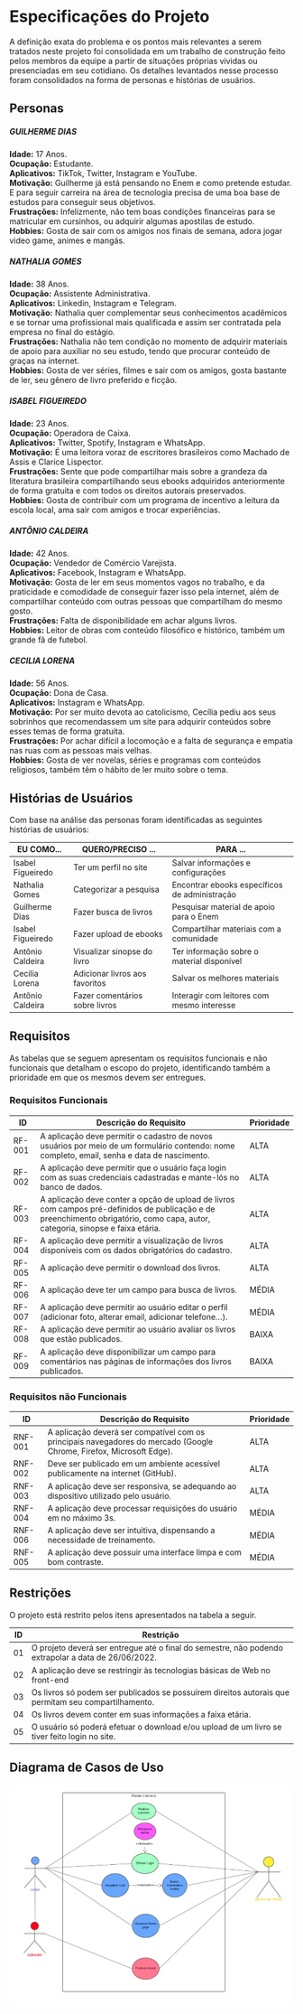 # Especificações do Projeto

A definição exata do problema e os pontos mais relevantes a serem tratados neste projeto foi consolidada em um trabalho de construção feito pelos membros da equipe a partir de situações próprias vividas ou presenciadas em seu cotidiano. Os detalhes levantados nesse processo foram consolidados na forma de personas e histórias de usuários.

## Personas

##### GUILHERME DIAS
**Idade:** 17 Anos.  
**Ocupação:** Estudante.  
**Aplicativos:** TikTok, Twitter, Instagram e YouTube.  
**Motivação:** Guilherme já está pensando no Enem e como pretende estudar. E para seguir carreira na área de tecnologia precisa de uma boa base de estudos para conseguir seus objetivos.  
**Frustrações:** Infelizmente, não tem boas condições financeiras para se matricular em cursinhos, ou adquirir algumas apostilas de estudo.  
**Hobbies:** Gosta de sair com os amigos nos finais de semana, adora jogar video game, animes e mangás.  

##### NATHALIA GOMES 
**Idade:** 38 Anos.  
**Ocupação:** Assistente Administrativa.  
**Aplicativos:** Linkedin, Instagram e Telegram.  
**Motivação:** Nathalia quer complementar seus conhecimentos acadêmicos e se tornar uma profissional mais qualificada e assim ser contratada pela empresa no final do estágio.  
**Frustrações:** Nathalia não tem condição no momento de adquirir materiais de apoio para auxiliar no seu estudo, tendo que procurar conteúdo de graças na internet.  
**Hobbies:** Gosta de ver séries, filmes e sair com os amigos, gosta bastante de ler, seu gênero de livro preferido e ficção.  

##### ISABEL FIGUEIREDO
**Idade:** 23 Anos.  
**Ocupação:** Operadora de Caixa.  
**Aplicativos:** Twitter, Spotify, Instagram e WhatsApp.  
**Motivação:** É uma leitora voraz de escritores brasileiros como Machado de Assis e Clarice Lispector.  
**Frustrações:** Sente que pode compartilhar mais sobre a grandeza da literatura brasileira compartilhando seus ebooks adquiridos anteriormente de forma gratuita e com todos os direitos autorais preservados.  
**Hobbies:** Gosta de contribuir com um programa de incentivo a leitura da escola local, ama sair com amigos e trocar experiências.  

##### ANTÔNIO CALDEIRA
**Idade:** 42 Anos.  
**Ocupação:** Vendedor de Comércio Varejista.  
**Aplicativos:** Facebook, Instagram e WhatsApp.  
**Motivação:** Gosta de ler em seus momentos vagos no trabalho, e da praticidade e comodidade de conseguir fazer isso pela internet, além de compartilhar conteúdo com outras pessoas que compartilham do mesmo gosto.  
**Frustrações:** Falta de disponibilidade em achar alguns livros.  
**Hobbies:** Leitor de obras com conteúdo filosófico e histórico, também um grande fã de futebol.  

##### CECILIA LORENA
**Idade:** 56 Anos.  
**Ocupação:** Dona de Casa.  
**Aplicativos:** Instagram e WhatsApp.  
**Motivação:** Por ser muito devota ao catolicismo, Cecília pediu aos seus sobrinhos que recomendassem um site para adquirir conteúdos sobre esses temas de forma gratuita.  
**Frustrações:** Por achar difícil a locomoção e a falta de segurança e empatia nas ruas com as pessoas mais velhas.  
**Hobbies:** Gosta de ver novelas, séries e programas com conteúdos religiosos, também têm o hábito de ler muito sobre o tema.  



## Histórias de Usuários

Com base na análise das personas foram identificadas as seguintes histórias de usuários:

|EU COMO...          | QUERO/PRECISO ...                  |PARA ...                                     |
|--------------------|------------------------------------|---------------------------------------------|
|Isabel Figueiredo   |Ter um perfil no site               |Salvar informações e configurações           |
|Nathalia Gomes      |Categorizar a pesquisa              |Encontrar ebooks específicos de administração|
|Guilherme Dias      |Fazer busca de livros               |Pesquisar material de apoio para o Enem      |
|Isabel Figueiredo   |Fazer upload de ebooks              |Compartilhar materiais com a comunidade      |
|Antônio Caldeira    |Visualizar sinopse do livro         |Ter informação sobre o material disponível   |
|Cecilia Lorena      |Adicionar livros aos favoritos      |Salvar os melhores materiais                 |
|Antônio Caldeira    |Fazer comentários sobre livros      |Interagir com leitores com mesmo interesse   |

## Requisitos

As tabelas que se seguem apresentam os requisitos funcionais e não funcionais que detalham o escopo do projeto, identificando também a prioridade em que os mesmos devem ser entregues.

### Requisitos Funcionais

|ID    | Descrição do Requisito  | Prioridade |
|------|-----------------------------------------|----|
|RF-001| A aplicação deve permitir o cadastro de novos usuários por meio de um formulário contendo: nome completo, email,   senha e data de nascimento.       | ALTA | 
|RF-002| A aplicação deve permitir que o usuário faça login com as suas credenciais cadastradas e mante-lós no banco de dados.   | ALTA |
|RF-003| A aplicação deve conter a opção de upload de livros com campos pré-definidos de publicação e de preenchimento obrigatório, como capa, autor, categoria, sinopse e faixa etária.  | ALTA |
|RF-004| A aplicação deve permitir a visualização de livros disponíveis com os dados obrigatórios do cadastro.   | ALTA |
|RF-005| A aplicação deve permitir o download dos livros.   | ALTA |
|RF-006| A aplicação deve ter um campo para busca de livros.   | MÉDIA |
|RF-007| A aplicação deve permitir ao usuário editar o perfil (adicionar foto, alterar email, adicionar telefone…).   | MÉDIA |
|RF-008| A aplicação deve permitir ao usuário avaliar os livros que estão publicados.   | BAIXA |
|RF-009| A aplicação deve disponibilizar um campo para comentários nas páginas de informações dos livros publicados.   | BAIXA |


### Requisitos não Funcionais

|ID     | Descrição do Requisito  |Prioridade |
|-------|-------------------------|----|
|RNF-001| A aplicação deverá ser compatível com os principais navegadores do mercado (Google Chrome, Firefox, Microsoft Edge). | ALTA | 
|RNF-002| Deve ser publicado em um ambiente acessível publicamente na internet (GitHub). |  ALTA | 
|RNF-003| A aplicação deve ser responsiva, se adequando ao dispositivo utilizado pelo usuário. | ALTA | 
|RNF-004|A aplicação deve processar requisições do usuário em no máximo 3s. |  MÉDIA | 
|RNF-006| A aplicação deve ser intuitiva, dispensando a necessidade de treinamento. |  MÉDIA |
|RNF-005| A aplicação deve possuir uma interface limpa e com bom contraste. | MÉDIA |

## Restrições

O projeto está restrito pelos itens apresentados na tabela a seguir.

|ID| Restrição                                             |
|--|-------------------------------------------------------|
|01| O projeto deverá ser entregue até o final do semestre, não podendo extrapolar a data de 26/06/2022.  |
|02| A aplicação deve se restringir às tecnologias básicas de Web no front-end        |
|03| Os livros só podem ser publicados se possuírem direitos autorais que permitam seu compartilhamento.  |
|04|Os livros devem conter em suas informações a faixa etária.        |
|05|O usuário só poderá efetuar o download e/ou upload de um livro se tiver feito login no site.        |



## Diagrama de Casos de Uso

![](img/dcu.jpeg)
